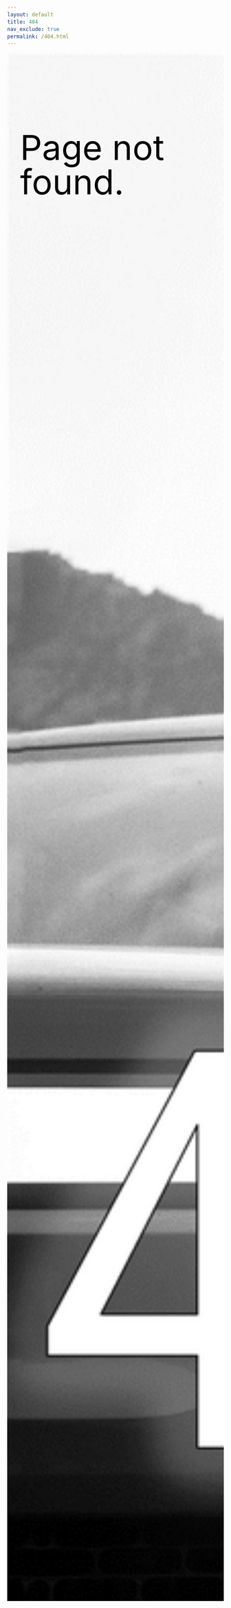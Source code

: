 ```yaml
---
layout: default
title: 404
nav_exclude: true
permalink: /404.html
---
```


<div class="container">
  <img src="/404.png" alt="404 Error Image" />
  <p class="err-text">Page not found.</p>
</div>

<style>
.container {
  position: relative;
  width: 100%;
  height: 90vh;
}

.container img {
  position: absolute;
  top: 0;
  left: 0;
  width: 100%;
  height: 100%;
  object-fit: cover;
  object-position: bottom left;
}

.err-text {
  position: absolute;
  top: 5%;
  right: 5%;
  transform: translateY(-50%);
  font-size: 5rem;
  color: #000;
  text-shadow: 2px 2px #fff;
  padding-left: 30px;
  line-height: 1;
}

</style>